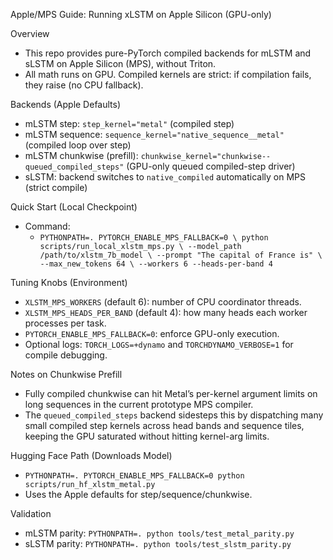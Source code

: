 Apple/MPS Guide: Running xLSTM on Apple Silicon (GPU-only)

Overview
- This repo provides pure-PyTorch compiled backends for mLSTM and sLSTM on Apple Silicon (MPS), without Triton.
- All math runs on GPU. Compiled kernels are strict: if compilation fails, they raise (no CPU fallback).

Backends (Apple Defaults)
- mLSTM step: `step_kernel="metal"` (compiled step)
- mLSTM sequence: `sequence_kernel="native_sequence__metal"` (compiled loop over step)
- mLSTM chunkwise (prefill): `chunkwise_kernel="chunkwise--queued_compiled_steps"` (GPU-only queued compiled-step driver)
- sLSTM: backend switches to `native_compiled` automatically on MPS (strict compile)

Quick Start (Local Checkpoint)
- Command:
  - `PYTHONPATH=. PYTORCH_ENABLE_MPS_FALLBACK=0 \
     python scripts/run_local_xlstm_mps.py \
       --model_path /path/to/xlstm_7b_model \
       --prompt "The capital of France is" \
       --max_new_tokens 64 \
       --workers 6 --heads-per-band 4`

Tuning Knobs (Environment)
- `XLSTM_MPS_WORKERS` (default 6): number of CPU coordinator threads.
- `XLSTM_MPS_HEADS_PER_BAND` (default 4): how many heads each worker processes per task.
- `PYTORCH_ENABLE_MPS_FALLBACK=0`: enforce GPU-only execution.
- Optional logs: `TORCH_LOGS=+dynamo` and `TORCHDYNAMO_VERBOSE=1` for compile debugging.

Notes on Chunkwise Prefill
- Fully compiled chunkwise can hit Metal’s per-kernel argument limits on long sequences in the current prototype MPS compiler.
- The `queued_compiled_steps` backend sidesteps this by dispatching many small compiled step kernels across head bands and sequence tiles, keeping the GPU saturated without hitting kernel-arg limits.

Hugging Face Path (Downloads Model)
- `PYTHONPATH=. PYTORCH_ENABLE_MPS_FALLBACK=0 python scripts/run_hf_xlstm_metal.py`
- Uses the Apple defaults for step/sequence/chunkwise.

Validation
- mLSTM parity: `PYTHONPATH=. python tools/test_metal_parity.py`
- sLSTM parity: `PYTHONPATH=. python tools/test_slstm_parity.py`

